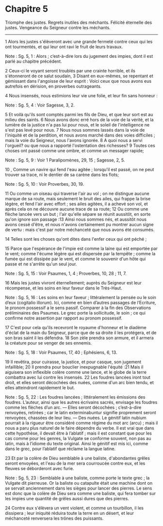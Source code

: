 # Chapitre 5

Triomphe des justes.
Regrets inutiles des méchants.
Félicité éternelle des justes.
Vengeance du Seigneur contre les méchants.

***

1 Alors les justes s'élèveront avec une grande fermeté contre ceux qui les ont tourmentés, et qui leur ont ravi le fruit de leurs travaux.

<span class="bible-note">Note : </span> Sg. 5, 1 : Alors ; c’est-à-dire lors du jugement des impies, dont il est parlé au chapitre précédent.

2 Ceux-ci le voyant seront troublés par une crainte horrible, et ils s'étonneront de ce salut soudain, 3 Disant en eux-mêmes, se repentant et gémissant dans l'angoisse de leur esprit : Voici ceux que nous avons eus autrefois en dérision, en proverbes outrageants.


4 Nous insensés, nous estimions leur vie une folie, et leur fin sans honneur :

<span class="bible-note">Note : </span> Sg. 5, 4 : Voir Sagesse, 3, 2.

5 Et voilà qu'ils sont comptés parmi les fils de Dieu, et que leur sort est au milieu des saints. 6 Nous avons donc erré hors de la voie de la vérité, et la lumière de la justice n'a pas lui pour nous, et le soleil de l'intelligence ne s'est pas levé pour nous. 7 Nous nous sommes lassés dans la voie de l'iniquité et de la perdition, et nous avons marché dans des voies difficiles ; mais la voie du Seigneur, nous l'avons ignorée. 8 A quoi nous a servi l'orgueil? ou que nous a rapporté l'ostentation des richesses? 9 Toutes ces choses ont passé comme une ombre, et comme un messager rapide;

<span class="bible-note">Note : </span> Sg. 5, 9 : Voir 1 Paralipomènes, 29, 15 ; Sagesse, 2, 5.

10 , Comme un navire qui fend l'eau agitée ; lorsqu'il est passé, on ne peut trouver sa trace, ni le dentier de sa carène dans les flots;

<span class="bible-note">Note : </span> Sg. 5, 10 : Voir Proverbes, 30, 19.

11 Ou comme un oiseau qui traverse l'air au vol ; on ne distingue aucune marque de sa route, mais seulement le bruit des ailes, qui frappe la brise légère, et fend l'air avec effort ; ses ailes agitées, il a achevé son vol, et après cela on ne découvre aucune trace de sa route; 12 Ou comme une flèche lancée vers un but ; l'air qu'elle sépare se réunit aussitôt, en sorte qu'on ignore son passage :13 Ainsi nous sommes nés, et aussitôt nous avons cessé d'être, et nous n'avons certainement pu montrer aucun signe de vertu : mais c'est par notre méchanceté que nous avons été consumés.


14 Telles sont les choses qu'ont dites dans l'enfer ceux qui ont péché ;


15 Parce que l'espérance de l'impie est comme la laine qui est emportée par le vent; comme l'écume légère qui est dispersée par la tempête ; comme la fumée qui est dissipée par le vent, et comme le souvenir d'un hôte qui passe et ne s'arrête qu'un seul jour.

<span class="bible-note">Note : </span> Sg. 5, 15 : Voir Psaumes, 1, 4 ; Proverbes, 10, 28 ; 11, 7.

16 Mais les justes vivront éternellement; auprès du Seigneur est leur récompense, et les soins en leur faveur dans le Très-Haut.

<span class="bible-note">Note : </span> Sg. 5, 16 : Les soins en leur faveur ; littéralement la pensée ou le soin d’eux (cogitalio illorum). Ici, comme en bien d’autres passages de l’Ecriture, le pronom possessif a le sens passif. Comparer à la fin des Observations préliminaires des Psaumes. Le grec porte la sollicitude, le soin ; ce qui confirme notre assertion par rapport au pronom possessif.


17 C'est pour cela qu'ils recevront le royaume d'honneur et le diadème d'éclat de la main du Seigneur, parce que de sa droite il les protégera, et de son bras saint il les défendra. 18 Son zèle prendra son armure, et il armera la créature pour se venger de ses ennemis.

<span class="bible-note">Note : </span> Sg. 5, 18 : Voir Psaumes, 17, 40 ; Ephésiens, 6, 13.

19 Il revêtira, pour cuirasse, la justice, et pour casque, son jugement infaillible; 20 Il prendra pour bouclier inexpugnable l'équité :21 Mais il aiguisera son inflexible colère comme une lance, et le globe de la terre combattra avec lui contre les insensés. 22 Les foudres lancées iront tout droit, et elles seront décochées des nuées, comme d'un arc bien tendu, et elles atteindront rapidement le but.

<span class="bible-note">Note : </span> Sg. 5, 22 : Les foudres lancées ; littéralement les émissions des foudres. L’auteur, ainsi que les autres écrivains sacrés, envisage les foudres comme les flèches d’un arc. ― Elles seront décochées ; c’est-à-dire renvoyées, retirées ; car le latin exterminabuntur signifie proprement seront renvoyées, chassées de leur lieu. ― Des nuées. Le génitif latin nubium pourrait à la rigueur être considéré comme régime du mot arc (arcu) ; mais il nous a paru plus naturel de le faire dépendre du verbe. Il est vrai que dans cette hypothèse, il devait être à l’ablatif ; mais il est constant que pour les cas comme pour les genres, la Vulgate se conforme souvent, non pas au latin, mais à l’idiome du texte original. Ainsi le génitif est mis ici, comme dans le grec, pour l’ablatif que réclame la langue latine.

23 Et par la colère de Dieu semblable à une baliste, d'abondantes grêles seront envoyées, et l'eau de la mer sera courroucée contre eux, et les fleuves se déborderont avec furie.

<span class="bible-note">Note : </span> Sg. 5, 23 : Semblable à une baliste, comme porte le texte grec ; la Vulgate dit pierreuse. Or la baliste ou catapulte était une machine dont on se servait anciennement dans les sièges pour lancer des pierres. Le sens est donc que la colère de Dieu sera comme une baliste, qui fera tomber sur les impies une quantité de grêles aussi dures que des pierres.

24 Contre eux s'élèvera un vent violent, et comme un tourbillon, il les dissipera ; leur iniquité réduira toute la terre en un désert, et leur méchanceté renversera les trônes des puissants.

